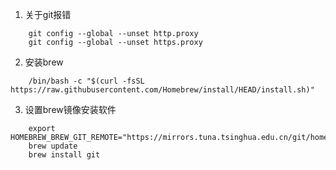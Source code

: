 1.  关于git报错
```{.cs}
    git config --global --unset http.proxy
    git config --global --unset https.proxy
```

2.  安装brew
```{.cs}
    /bin/bash -c "$(curl -fsSL https://raw.githubusercontent.com/Homebrew/install/HEAD/install.sh)"
```

3.  设置brew镜像安装软件
```{.cs}
    export HOMEBREW_BREW_GIT_REMOTE="https://mirrors.tuna.tsinghua.edu.cn/git/homebrew/brew.git"
    brew update
    brew install git
```
